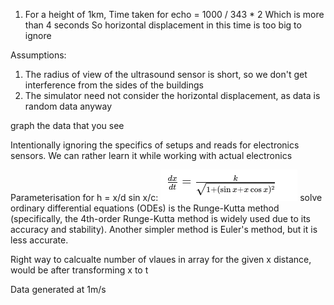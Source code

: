 1) For a height of 1km, 
Time taken for echo = 1000 / 343 * 2
Which is more than 4 seconds
So horizontal displacement in this time is too big to ignore

Assumptions:
1) The radius of view of the ultrasound sensor is short, so we don't get interference from the sides of the buildings
2) The simulator need not consider the horizontal displacement, as data is random data anyway

graph the data that you see

Intentionally ignoring the specifics of setups and reads for electronics sensors. We can rather learn it while working with actual electronics

Parameterisation for h = x/d sin x/c:
![alt text](image.png)
solve ordinary differential equations (ODEs) is the Runge-Kutta method (specifically, the 4th-order Runge-Kutta method is widely used due to its accuracy and stability). Another simpler method is Euler's method, but it is less accurate.

Right way to calcualte number of vlaues in array for the given x distance, would be after transforming x to t

Data generated at 1m/s